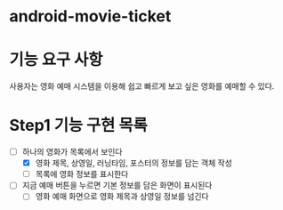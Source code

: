 # android-movie-ticket

# 기능 요구 사항

사용자는 영화 예매 시스템을 이용해 쉽고 빠르게 보고 싶은 영화를 예매할 수 있다.

# Step1 기능 구현 목록

- [ ] 하나의 영화가 목록에서 보인다
    - [x] 영화 제목, 상영일, 러닝타임, 포스터의 정보를 담는 객체 작성
    - [ ] 목록에 영화 정보를 표시한다
- [ ] 지금 예매 버튼을 누르면 기본 정보를 담은 화면이 표시된다
    - [ ] 영화 예매 화면으로 영화 제목과 상영일 정보를 넘긴다